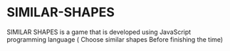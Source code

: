 # SIMILAR-SHAPES
SIMILAR SHAPES is a game that is developed using JavaScript programming language ( Choose similar shapes Before finishing the time)
